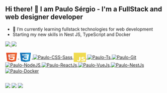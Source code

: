 ## Hi there! 👋 I am Paulo Sérgio - I'm a FullStack and web designer developer
- 🌱 I’m currently learning fullstack technologies for web development 
- Starting my new skills in Nest JS, TypeScript and Docker

 <div>
  <a href="https://github.com/PauloHPMKT">
  <img height="180em" src="https://github-readme-stats.vercel.app/api?username=PauloHPMKT&show_icons=true&theme=dark&include_all_commits=true&count_private=true"/>
  <img height="180em" src="https://github-readme-stats.vercel.app/api/top-langs/?username=PauloHPMKT&layout=compact&langs_count=7&theme=dark"/>
</div>
<div style="display: inline_block"><br>
  <img align="center" alt="Paulo-HTML" height="30" width="40" src="https://raw.githubusercontent.com/devicons/devicon/master/icons/html5/html5-original.svg">
  <img align="center" alt="Paulo-CSS" height="30" width="40" src="https://raw.githubusercontent.com/devicons/devicon/master/icons/css3/css3-original.svg">
  <img align="center" alt="Paulo-CSS-Sass" height="30" width="40" src="https://cdn.jsdelivr.net/gh/devicons/devicon/icons/sass/sass-original.svg" />
  <img align="center" alt="Paulo-Js" height="30" width="40" src="https://raw.githubusercontent.com/devicons/devicon/master/icons/javascript/javascript-plain.svg">
  <img align="center" alt="Paulo-Ts" height="30" width="40" src="https://cdn.jsdelivr.net/gh/devicons/devicon/icons/typescript/typescript-original.svg" />
  <img align="center" alt="Paulo-Git" height="30" width="40" src="https://icongr.am/devicon/git-original.svg?size=128&color=currentColor">
  <img align="center" alt="Paulo-NodeJS" height="30" width="40" src="https://cdn.jsdelivr.net/gh/devicons/devicon/icons/nodejs/nodejs-plain.svg" />
  <img align="center" alt="Paulo-ReactJs" height="30" width="40" src="https://icongr.am/devicon/react-original.svg?size=128&color=currentColor">
  <img align="center" alt="Paulo-VueJs" height="30" width="40" src="https://cdn.jsdelivr.net/gh/devicons/devicon/icons/vuejs/vuejs-original.svg" />
  <img align="center" alt="Paulo-NestJs" height="30" width="40" src="https://cdn.jsdelivr.net/gh/devicons/devicon/icons/nestjs/nestjs-plain.svg" />
  <img align="center" alt="Paulo-Docker" height="30" width="40" src="https://cdn.jsdelivr.net/gh/devicons/devicon/icons/docker/docker-original.svg" />
          
          
          
</div>

##
  
<div>
  <a href="https://instagram.com/dev.mais" target="_blank"><img src="https://img.shields.io/badge/-Instagram-%23E4405F?style=for-the-badge&logo=instagram&logoColor=white"   target="_blank"></a>
  <a href = "mailto:pauloserg861@gmail.com"><img src="https://img.shields.io/badge/-Gmail-%23333?style=for-the-badge&logo=gmail&logoColor=white" target="_blank"></a>
  <a href="https://www.linkedin.com/in/paulo-s%C3%A9rgio-77a355ab/" target="_blank"><img src="https://img.shields.io/badge/-LinkedIn-%230077B5?style=for-the-badge&logo=linkedin&logoColor=white" target="_blank"></a>
</div>
  
<!--
**PauloHPMKT/PauloHPMKT** is a ✨ _special_ ✨ repository because its `README.md` (this file) appears on your GitHub profile.

Here are some ideas to get you started:

- 🔭 I’m currently working on ...

- 👯 I’m looking to collaborate on ...
- 🤔 I’m looking for help with ...
- 💬 Ask me about ...
- 📫 How to reach me: ...
- 😄 Pronouns: ...
- ⚡ Fun fact: ...
-->
